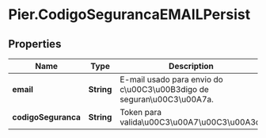 # Pier.CodigoSegurancaEMAILPersist

## Properties
Name | Type | Description | Notes
------------ | ------------- | ------------- | -------------
**email** | **String** | E-mail usado para envio do c\u00C3\u00B3digo de seguran\u00C3\u00A7a. | [optional] 
**codigoSeguranca** | **String** | Token para valida\u00C3\u00A7\u00C3\u00A3o. | [optional] 


